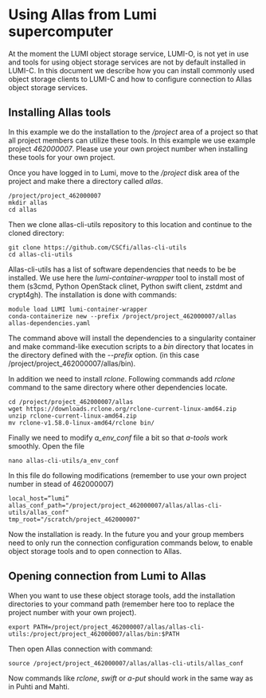 # Using Allas from Lumi supercomputer


At the moment the LUMI object storage service, LUMI-O, is not yet in use and tools for 
using object storage services are not by default installed in LUMI-C. 
In this document we describe how you can install commonly used object storage clients 
to LUMI-C and how to configure connection to Allas object storage services.


## Installing Allas tools

In this example we do the installation to the _/project_ area of a project so that 
all project members can utilize these tools. In this example we use example project _462000007_. 
Please use your own project number when installing these tools for your own project.

Once you have logged in to Lumi, move to the _/project_ disk area of the project and make there a directory called _allas_.

```text
/project/project_462000007
mkdir allas
cd allas
```
Then we clone allas-cli-utils repository to this location and continue to the cloned directory:
 
```text
git clone https://github.com/CSCfi/allas-cli-utils  
cd allas-cli-utils
```
      
Allas-cli-utils has a list of software dependencies that needs to be be installed. We use here the 
_lumi-container-wrapper_ tool to install most of them (s3cmd, Python OpenStack clinet, Python swift client,
zstdmt and crypt4gh). The installation is done with commands:

```text
module load LUMI lumi-container-wrapper
conda-containerize new --prefix /project/project_462000007/allas allas-dependencies.yaml
```
The command above will install the dependencies to a singularity container and make command-like 
execution scripts to a _bin_ directory that locates in the directory defined with the _--prefix_ option.
(in this case /project/project_462000007/allas/bin).

In addition we need to install _rclone_. Following commands add _rclone_ command to the same 
directory where other dependencies locate.

```text
cd /project/project_462000007/allas
wget https://downloads.rclone.org/rclone-current-linux-amd64.zip
unzip rclone-current-linux-amd64.zip
mv rclone-v1.58.0-linux-amd64/rclone bin/
```

Finally we need to modify _a_env_conf_ file a bit so that _a-tools_ work smoothly.
Open the file
```text
nano allas-cli-utils/a_env_conf
```

In this file do following modifications (remember to use your own project number in stead of
462000007)

```text
local_host=”lumi”
allas_conf_path="/project/project_462000007/allas/allas-cli-utils/allas_conf"
tmp_root="/scratch/project_462000007"
```

Now the installation is ready. In the future you and your group members need to only 
run the connection configuration commands below, to enable object storage tools and to open connection to Allas.

## Opening connection from Lumi to Allas

When you want to use these object storage tools, add the installation directories to 
your command path (remember here too to replace the project number with your own project).

```text
export PATH=/project/project_462000007/allas/allas-cli-utils:/project/project_462000007/allas/bin:$PATH
```

Then open Allas connection with command:
```text
source /project/project_462000007/allas/allas-cli-utils/allas_conf
```

Now commands like _rclone_, _swift_ or _a-put_ should work in the same way as in Puhti and Mahti.
